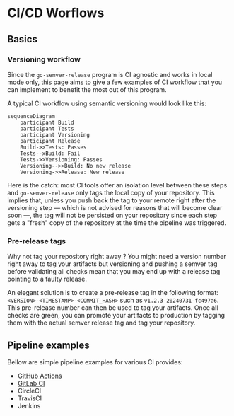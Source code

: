 # CI/CD Worflows

## Basics

### Versioning workflow
Since the `go-semver-release` program is CI agnostic and works in local mode only, this page aims to give a few examples
of CI workflow that you can implement to benefit the most out of this program.

A typical CI workflow using semantic versioning would look like this:

```mermaid
sequenceDiagram
    participant Build
    participant Tests
    participant Versioning
    participant Release
    Build->>Tests: Passes
    Tests--xBuild: Fail
    Tests->>Versioning: Passes
    Versioning-->>Build: No new release
    Versioning->>Release: New release
```

Here is the catch: most CI tools offer an isolation level between these steps and `go-semver-release` only tags
the local copy of your repository. This implies that, unless you push back the tag to your remote right after the
versioning step — which is not advised for reasons that will become clear soon —, the tag will not be persisted on your
repository since each step gets a "fresh" copy of the repository at the time the pipeline was triggered.
 
### Pre-release tags

Why not tag your repository right away ? You might need a version number right away to tag your artifacts but
versioning and pushing a semver tag before validating all checks mean that you may end up with a release tag pointing
to a faulty release. 

An elegant solution is to create a pre-release tag in the following format: `<VERSION>-<TIMESTAMP>-<COMMIT_HASH>` such
as `v1.2.3-20240731-fc497a6`. This pre-release number can then be used to tag your artifacts. Once all checks are green,
you can promote your artifacts to production by tagging them with the actual semver release tag and tag your repository.

## Pipeline examples

Bellow are simple pipeline examples for various CI provides:
- [GitHub Actions](examples/github-actions.yml)
- [GitLab CI](examples/gitlab-ci.yml)
- CircleCI
- TravisCI
- Jenkins